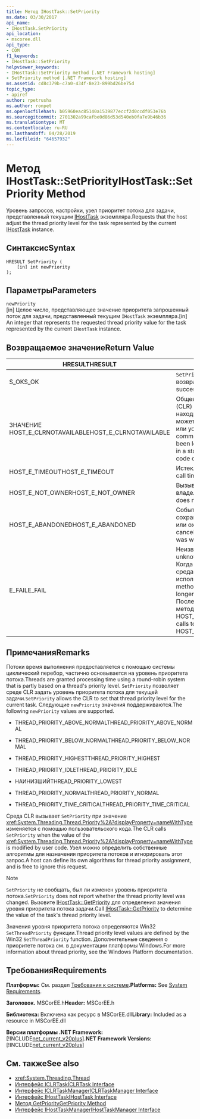 ```yaml
---
title: Метод IHostTask::SetPriority
ms.date: 03/30/2017
api_name:
- IHostTask.SetPriority
api_location:
- mscoree.dll
api_type:
- COM
f1_keywords:
- IHostTask::SetPriority
helpviewer_keywords:
- IHostTask::SetPriority method [.NET Framework hosting]
- SetPriority method [.NET Framework hosting]
ms.assetid: cd8c379b-c7a0-434f-8e23-899bd26be75d
topic_type:
- apiref
author: rpetrusha
ms.author: ronpet
ms.openlocfilehash: b05960eac85140a1539877eccf2d0ccdf053e76b
ms.sourcegitcommit: 2701302a99cafbe0d86d53d540eb0fa7e9b46b36
ms.translationtype: MT
ms.contentlocale: ru-RU
ms.lasthandoff: 04/28/2019
ms.locfileid: "64657932"
---
```

# <a name="ihosttasksetpriority-method"></a><span data-ttu-id="1842f-102">Метод IHostTask::SetPriority</span><span class="sxs-lookup"><span data-stu-id="1842f-102">IHostTask::SetPriority Method</span></span>
<span data-ttu-id="1842f-103">Уровень запросов, настройки, узел приоритет потока для задачи, представленный текущим [IHostTask](../../../../docs/framework/unmanaged-api/hosting/ihosttask-interface.md) экземпляра.</span><span class="sxs-lookup"><span data-stu-id="1842f-103">Requests that the host adjust the thread priority level for the task represented by the current [IHostTask](../../../../docs/framework/unmanaged-api/hosting/ihosttask-interface.md) instance.</span></span>  
  
## <a name="syntax"></a><span data-ttu-id="1842f-104">Синтаксис</span><span class="sxs-lookup"><span data-stu-id="1842f-104">Syntax</span></span>  
  
```  
HRESULT SetPriority (  
    [in] int newPriority  
);  
```  
  
## <a name="parameters"></a><span data-ttu-id="1842f-105">Параметры</span><span class="sxs-lookup"><span data-stu-id="1842f-105">Parameters</span></span>  
 `newPriority`  
 <span data-ttu-id="1842f-106">[in] Целое число, представляющее значение приоритета запрошенный поток для задачи, представленный текущим `IHostTask` экземпляра.</span><span class="sxs-lookup"><span data-stu-id="1842f-106">[in] An integer that represents the requested thread priority value for the task represented by the current `IHostTask` instance.</span></span>  
  
## <a name="return-value"></a><span data-ttu-id="1842f-107">Возвращаемое значение</span><span class="sxs-lookup"><span data-stu-id="1842f-107">Return Value</span></span>  
  
|<span data-ttu-id="1842f-108">HRESULT</span><span class="sxs-lookup"><span data-stu-id="1842f-108">HRESULT</span></span>|<span data-ttu-id="1842f-109">Описание</span><span class="sxs-lookup"><span data-stu-id="1842f-109">Description</span></span>|  
|-------------|-----------------|  
|<span data-ttu-id="1842f-110">S_OK</span><span class="sxs-lookup"><span data-stu-id="1842f-110">S_OK</span></span>|<span data-ttu-id="1842f-111">`SetPriority` успешно возвращен.</span><span class="sxs-lookup"><span data-stu-id="1842f-111">`SetPriority` returned successfully.</span></span>|  
|<span data-ttu-id="1842f-112">ЗНАЧЕНИЕ HOST_E_CLRNOTAVAILABLE</span><span class="sxs-lookup"><span data-stu-id="1842f-112">HOST_E_CLRNOTAVAILABLE</span></span>|<span data-ttu-id="1842f-113">Общеязыковая среда выполнения (CLR) не был загружен в процесс или находится в состоянии, в котором не может выполнять управляемый код или успешно обработать вызов.</span><span class="sxs-lookup"><span data-stu-id="1842f-113">The common language runtime (CLR) has not been loaded into a process, or the CLR is in a state in which it cannot run managed code or process the call successfully.</span></span>|  
|<span data-ttu-id="1842f-114">HOST_E_TIMEOUT</span><span class="sxs-lookup"><span data-stu-id="1842f-114">HOST_E_TIMEOUT</span></span>|<span data-ttu-id="1842f-115">Истекло время ожидания вызова.</span><span class="sxs-lookup"><span data-stu-id="1842f-115">The call timed out.</span></span>|  
|<span data-ttu-id="1842f-116">HOST_E_NOT_OWNER</span><span class="sxs-lookup"><span data-stu-id="1842f-116">HOST_E_NOT_OWNER</span></span>|<span data-ttu-id="1842f-117">Вызывающий объект не является владельцем блокировки.</span><span class="sxs-lookup"><span data-stu-id="1842f-117">The caller does not own the lock.</span></span>|  
|<span data-ttu-id="1842f-118">HOST_E_ABANDONED</span><span class="sxs-lookup"><span data-stu-id="1842f-118">HOST_E_ABANDONED</span></span>|<span data-ttu-id="1842f-119">Событие было отменено с сохранением заблокированный поток или ожидал волокон.</span><span class="sxs-lookup"><span data-stu-id="1842f-119">An event was canceled while a blocked thread or fiber was waiting on it.</span></span>|  
|<span data-ttu-id="1842f-120">E_FAIL</span><span class="sxs-lookup"><span data-stu-id="1842f-120">E_FAIL</span></span>|<span data-ttu-id="1842f-121">Неизвестный Разрушительный сбой.</span><span class="sxs-lookup"><span data-stu-id="1842f-121">An unknown catastrophic failure occurred.</span></span> <span data-ttu-id="1842f-122">Когда метод вернет значение E_FAIL, среда CLR больше не может использоваться в процессе.</span><span class="sxs-lookup"><span data-stu-id="1842f-122">When a method returns E_FAIL, the CLR is no longer usable within the process.</span></span> <span data-ttu-id="1842f-123">Последующие вызовы к размещению методы возвращают значение HOST_E_CLRNOTAVAILABLE.</span><span class="sxs-lookup"><span data-stu-id="1842f-123">Subsequent calls to hosting methods return HOST_E_CLRNOTAVAILABLE.</span></span>|  
  
## <a name="remarks"></a><span data-ttu-id="1842f-124">Примечания</span><span class="sxs-lookup"><span data-stu-id="1842f-124">Remarks</span></span>  
 <span data-ttu-id="1842f-125">Потоки время выполнения предоставляется с помощью системы циклический перебор, частично основывается на уровень приоритета потока.</span><span class="sxs-lookup"><span data-stu-id="1842f-125">Threads are granted processing time using a round-robin system that is partly based on a thread's priority level.</span></span> <span data-ttu-id="1842f-126">`SetPriority` позволяет среде CLR задать уровень приоритета потока для текущей задачи.</span><span class="sxs-lookup"><span data-stu-id="1842f-126">`SetPriority` allows the CLR to set that thread priority level for the current task.</span></span> <span data-ttu-id="1842f-127">Следующие `newPriority` значения поддерживаются.</span><span class="sxs-lookup"><span data-stu-id="1842f-127">The following `newPriority` values are supported.</span></span>  
  
- <span data-ttu-id="1842f-128">THREAD_PRIORITY_ABOVE_NORMAL</span><span class="sxs-lookup"><span data-stu-id="1842f-128">THREAD_PRIORITY_ABOVE_NORMAL</span></span>  
  
- <span data-ttu-id="1842f-129">THREAD_PRIORITY_BELOW_NORMAL</span><span class="sxs-lookup"><span data-stu-id="1842f-129">THREAD_PRIORITY_BELOW_NORMAL</span></span>  
  
- <span data-ttu-id="1842f-130">THREAD_PRIORITY_HIGHEST</span><span class="sxs-lookup"><span data-stu-id="1842f-130">THREAD_PRIORITY_HIGHEST</span></span>  
  
- <span data-ttu-id="1842f-131">THREAD_PRIORITY_IDLE</span><span class="sxs-lookup"><span data-stu-id="1842f-131">THREAD_PRIORITY_IDLE</span></span>  
  
- <span data-ttu-id="1842f-132">НАИНИЗШИЙ</span><span class="sxs-lookup"><span data-stu-id="1842f-132">THREAD_PRIORITY_LOWEST</span></span>  
  
- <span data-ttu-id="1842f-133">THREAD_PRIORITY_NORMAL</span><span class="sxs-lookup"><span data-stu-id="1842f-133">THREAD_PRIORITY_NORMAL</span></span>  
  
- <span data-ttu-id="1842f-134">THREAD_PRIORITY_TIME_CRITICAL</span><span class="sxs-lookup"><span data-stu-id="1842f-134">THREAD_PRIORITY_TIME_CRITICAL</span></span>  
  
 <span data-ttu-id="1842f-135">Среда CLR вызывает `SetPriority` при значение <xref:System.Threading.Thread.Priority%2A?displayProperty=nameWithType> изменяется с помощью пользовательского кода.</span><span class="sxs-lookup"><span data-stu-id="1842f-135">The CLR calls `SetPriority` when the value of the <xref:System.Threading.Thread.Priority%2A?displayProperty=nameWithType> is modified by user code.</span></span> <span data-ttu-id="1842f-136">Узел можно определить собственные алгоритмы для назначения приоритета потоков и игнорировать этот запрос.</span><span class="sxs-lookup"><span data-stu-id="1842f-136">A host can define its own algorithms for thread priority assignment, and is free to ignore this request.</span></span>  
  
> [!NOTE]
>  <span data-ttu-id="1842f-137">`SetPriority` не сообщать, был ли изменен уровень приоритета потока.</span><span class="sxs-lookup"><span data-stu-id="1842f-137">`SetPriority` does not report whether the thread priority level was changed.</span></span> <span data-ttu-id="1842f-138">Вызовите [IHostTask::GetPriority](../../../../docs/framework/unmanaged-api/hosting/ihosttask-getpriority-method.md) для определения значения уровня приоритета потока задачи.</span><span class="sxs-lookup"><span data-stu-id="1842f-138">Call [IHostTask::GetPriority](../../../../docs/framework/unmanaged-api/hosting/ihosttask-getpriority-method.md) to determine the value of the task's thread priority level.</span></span>  
  
 <span data-ttu-id="1842f-139">Значения уровня приоритета потока определяются Win32 `SetThreadPriority` функции.</span><span class="sxs-lookup"><span data-stu-id="1842f-139">Thread priority level values are defined by the Win32 `SetThreadPriority` function.</span></span> <span data-ttu-id="1842f-140">Дополнительные сведения о приоритете потока см. в документации платформы Windows.</span><span class="sxs-lookup"><span data-stu-id="1842f-140">For more information about thread priority, see the Windows Platform documentation.</span></span>  
  
## <a name="requirements"></a><span data-ttu-id="1842f-141">Требования</span><span class="sxs-lookup"><span data-stu-id="1842f-141">Requirements</span></span>  
 <span data-ttu-id="1842f-142">**Платформы:** См. раздел [Требования к системе](../../../../docs/framework/get-started/system-requirements.md).</span><span class="sxs-lookup"><span data-stu-id="1842f-142">**Platforms:** See [System Requirements](../../../../docs/framework/get-started/system-requirements.md).</span></span>  
  
 <span data-ttu-id="1842f-143">**Заголовок.** MSCorEE.h</span><span class="sxs-lookup"><span data-stu-id="1842f-143">**Header:** MSCorEE.h</span></span>  
  
 <span data-ttu-id="1842f-144">**Библиотека:** Включена как ресурс в MSCorEE.dll</span><span class="sxs-lookup"><span data-stu-id="1842f-144">**Library:** Included as a resource in MSCorEE.dll</span></span>  
  
 <span data-ttu-id="1842f-145">**Версии платформы .NET Framework:** [!INCLUDE[net_current_v20plus](../../../../includes/net-current-v20plus-md.md)]</span><span class="sxs-lookup"><span data-stu-id="1842f-145">**.NET Framework Versions:** [!INCLUDE[net_current_v20plus](../../../../includes/net-current-v20plus-md.md)]</span></span>  
  
## <a name="see-also"></a><span data-ttu-id="1842f-146">См. также</span><span class="sxs-lookup"><span data-stu-id="1842f-146">See also</span></span>

- <xref:System.Threading.Thread>
- [<span data-ttu-id="1842f-147">Интерфейс ICLRTask</span><span class="sxs-lookup"><span data-stu-id="1842f-147">ICLRTask Interface</span></span>](../../../../docs/framework/unmanaged-api/hosting/iclrtask-interface.md)
- [<span data-ttu-id="1842f-148">Интерфейс ICLRTaskManager</span><span class="sxs-lookup"><span data-stu-id="1842f-148">ICLRTaskManager Interface</span></span>](../../../../docs/framework/unmanaged-api/hosting/iclrtaskmanager-interface.md)
- [<span data-ttu-id="1842f-149">Интерфейс IHostTask</span><span class="sxs-lookup"><span data-stu-id="1842f-149">IHostTask Interface</span></span>](../../../../docs/framework/unmanaged-api/hosting/ihosttask-interface.md)
- [<span data-ttu-id="1842f-150">Метод GetPriority</span><span class="sxs-lookup"><span data-stu-id="1842f-150">GetPriority Method</span></span>](../../../../docs/framework/unmanaged-api/hosting/ihosttask-getpriority-method.md)
- [<span data-ttu-id="1842f-151">Интерфейс IHostTaskManager</span><span class="sxs-lookup"><span data-stu-id="1842f-151">IHostTaskManager Interface</span></span>](../../../../docs/framework/unmanaged-api/hosting/ihosttaskmanager-interface.md)
